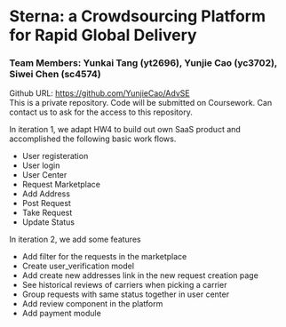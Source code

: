 # Sterna: a Crowdsourcing Platform for Rapid Global Delivery

### Team Members: Yunkai Tang (yt2696), Yunjie Cao (yc3702), Siwei Chen (sc4574)

Github URL: https://github.com/YunjieCao/AdvSE  
This is a private repository. Code will be submitted on Coursework. Can contact us to ask for the access to this repository.

In iteration 1, we adapt HW4 to build out own SaaS product and accomplished the following basic work flows.

- User registeration
- User login
- User Center
- Request Marketplace
- Add Address
- Post Request
- Take Request
- Update Status


In iteration 2, we add some features

- Add filter for the requests in the marketplace
- Create user_verification model
- Add create new addresses link in the new request creation page
- See historical reviews of carriers when picking a carrier
- Group requests with same status together in user center
- Add review component in the platform
- Add payment module
